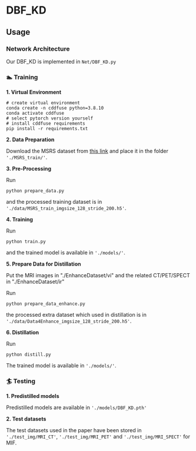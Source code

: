 # DBF_KD

## Usage

### Network Architecture

Our DBF_KD is implemented in `Net/DBF_KD.py`

### 🏊 Training

**1. Virtual Environment**

```
# create virtual environment
conda create -n cddfuse python=3.8.10
conda activate cddfuse
# select pytorch version yourself
# install cddfuse requirements
pip install -r requirements.txt
```

**2. Data Preparation**

Download the MSRS dataset from [this link](https://github.com/Linfeng-Tang/MSRS) and place it in the folder `'./MSRS_train/'`.

**3. Pre-Processing**

Run

```
python prepare_data.py
```

and the processed training dataset is in `'./data/MSRS_train_imgsize_128_stride_200.h5'`.

**4. Training**

Run

```
python train.py
```

and the trained model is available in `'./models/'`.

**5. Prepare Data for Distillation**

Put the MRI images in "./EnhanceDataset/vi"
and the related CT/PET/SPECT in "./EnhanceDataset/ir"

Run

```
python prepare_data_enhance.py
```

the processed extra dataset which used in distillation is in `'./data/Data4Enhance_imgsize_128_stride_200.h5'`.

**6. Distillation**

Run

```
python distill.py

```

The trained model is available in `'./models/'`.

### 🏄 Testing

**1. Predistilled models**

Predistilled models are available in `'./models/DBF_KD.pth'`

**2. Test datasets**

The test datasets used in the paper have been stored in `'./test_img/MRI_CT'`, `'./test_img/MRI_PET'` and `'./test_img/MRI_SPECT'` for MIF.
